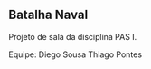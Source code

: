 Batalha Naval
-------------

Projeto de sala da disciplina PAS I.

Equipe: Diego Sousa
        Thiago Pontes

